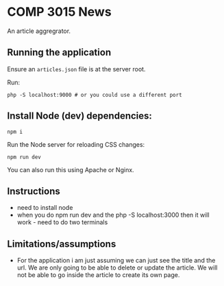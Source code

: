 # COMP 3015 News

An article aggregrator.

## Running the application

Ensure an `articles.json` file is at the server root.

Run:

```
php -S localhost:9000 # or you could use a different port
```

## Install Node (dev) dependencies:

```
npm i
```

Run the Node server for reloading CSS changes:

```
npm run dev
```

You can also run this using Apache or Nginx.

## Instructions

- need to install node
- when you do npm run dev and the php -S localhost:3000 then it will work - need to do two terminals

## Limitations/assumptions
- For the application i am just assuming we can just see the title and the url. We are only going to be able to delete or update the article. We will not be able to go inside the article to create its own page.